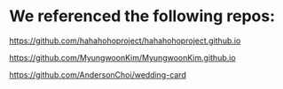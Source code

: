 # We referenced the following repos:

https://github.com/hahahohoproject/hahahohoproject.github.io

https://github.com/MyungwoonKim/MyungwoonKim.github.io

https://github.com/AndersonChoi/wedding-card
